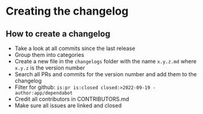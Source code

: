 # Creating the changelog

## How to create a changelog

- Take a look at all commits since the last release
- Group them into categories
- Create a new file in the `changelogs` folder with the name `x.y.z.md` where `x.y.z` is the version number
- Search all PRs and commits for the version number and add them to the changelog
- Filter for github: `is:pr is:closed closed:>2022-09-19 -author:app/dependabot`
- Credit all contributors in CONTRIBUTORS.md
- Make sure all issues are linked and closed
